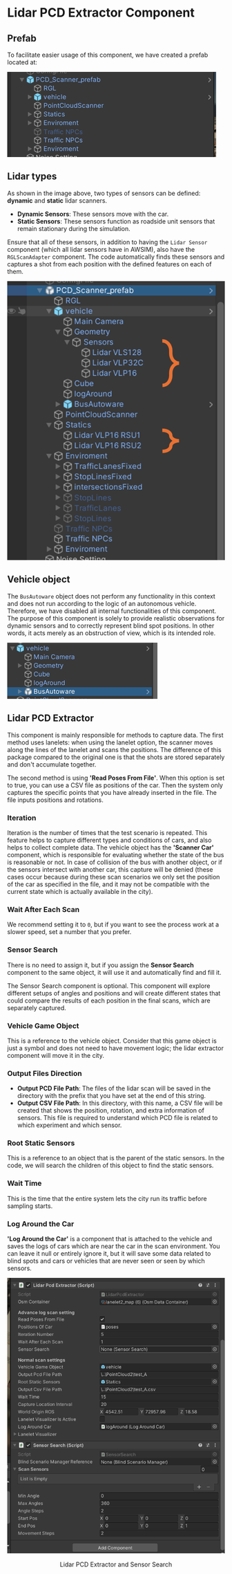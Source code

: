 # Lidar PCD Extractor Component

## Prefab

To facilitate easier usage of this component, we have created a prefab located at:


![PCD_Scanner_prefab](image-2.png)

## Lidar types

As shown in the image above, two types of sensors can be defined: **dynamic** and **static** lidar scanners.

- **Dynamic Sensors**: These sensors move with the car.
- **Static Sensors**: These sensors function as roadside unit sensors that remain stationary during the simulation.

Ensure that all of these sensors, in addition to having the `Lidar Sensor` component (which all lidar sensors have in AWSIM), also have the `RGLScanAdapter` component. The code automatically finds these sensors and captures a shot from each position with the defined features on each of them.

![Sensors Diagram](image.png)

## Vehicle object
The `BusAutoware` object does not perform any functionality in this context and does not run according to the logic of an autonomous vehicle. Therefore, we have disabled all internal functionalities of this component. The purpose of this component is solely to provide realistic observations for dynamic sensors and to correctly represent blind spot positions. In other words, it acts merely as an obstruction of view, which is its intended role.

![BusAutoware Object](image-1.png)

## Lidar PCD Extractor

This component is mainly responsible for methods to capture data. The first method uses lanelets: when using the lanelet option, the scanner moves along the lines of the lanelet and scans the positions. The difference of this package compared to the original one is that the shots are stored separately and don't accumulate together.

The second method is using **'Read Poses From File'**. When this option is set to true, you can use a CSV file as positions of the car. Then the system only captures the specific points that you have already inserted in the file. The file inputs positions and rotations.

### Iteration

Iteration is the number of times that the test scenario is repeated. This feature helps to capture different types and conditions of cars, and also helps to collect complete data. The vehicle object has the **'Scanner Car'** component, which is responsible for evaluating whether the state of the bus is reasonable or not. In case of collision of the bus with another object, or if the sensors intersect with another car, this capture will be denied (these cases occur because during these scan scenarios we only set the position of the car as specified in the file, and it may not be compatible with the current state which is actually available in the city).

### Wait After Each Scan

We recommend setting it to `0`, but if you want to see the process work at a slower speed, set a number that you prefer.

### Sensor Search

There is no need to assign it, but if you assign the **Sensor Search** component to the same object, it will use it and automatically find and fill it.

The Sensor Search component is optional. This component will explore different setups of angles and positions and will create different states that could compare the results of each position in the final scans, which are separately captured.

### Vehicle Game Object

This is a reference to the vehicle object. Consider that this game object is just a symbol and does not need to have movement logic; the lidar extractor component will move it in the city.

### Output Files Direction

- **Output PCD File Path**: The files of the lidar scan will be saved in the directory with the prefix that you have set at the end of this string.
- **Output CSV File Path**: In this directory, with this name, a CSV file will be created that shows the position, rotation, and extra information of sensors. This file is required to understand which PCD file is related to which experiment and which sensor.

### Root Static Sensors

This is a reference to an object that is the parent of the static sensors. In the code, we will search the children of this object to find the static sensors.

### Wait Time

This is the time that the entire system lets the city run its traffic before sampling starts.

### Log Around the Car

**'Log Around the Car'** is a component that is attached to the vehicle and saves the logs of cars which are near the car in the scan environment. You can leave it null or entirely ignore it, but it will save some data related to blind spots and cars or vehicles that are never seen or seen by which sensors.

<div style="text-align: center;">
  <img src="image-3.png" alt="alt text" width="700">
  <p> Lidar PCD Extractor and Sensor Search</p>
</div>

<!-- 

################################################################

## Lidar Pcd Extractor:

This component is mainly responsible for capturing methods to capture data, first method is using lanelet when using the lanelet option the scanner mover on lines of lanelet and scann the position the different of these package compare to the original one is that the shots will store sperately and don't accumulate together.
second way is using 'Read Poses From File' when it is true you can use a csv file as Positions of car then the system only capture the specific point that you already insert it in the file. the file input position and rotation. 

### Iteration:
iteration is the number of times that the test scenario is repeating this feature help to capture different type and condition of cars. also this feature help to capture compelet data. the vehicil object have the 'Scanner Car' component this component is responsible to evaluate that the state of bus is reasonable or not. in case of collision of bus with other object or entrance of sensors in other car this capture will deiny (these cases occured because during these scan scenarios we only set position of car in specific which mentioned in the file and it may is not compatiable with current state which is really available in the city)

### Wait after each scan:
we recomend to set it 0 but if you want to see the process of work in slower speed set a number which you like 

### Sensor search
No need to assign but if you assign Sensor search Component to the same object, it will use it and automatically find it and fill it.

The sensor search component is an optional component, this component will explore different setup of angle and position and will create different state that could compare the result of each position in final scanns which is seperately capture


### Vechicle game object:
Is a reference to the vehicle object. consider that this game object is just a symbole and no need to have movment logic on the other hand the pcd scanner component will move it in the city

### Output files direction:
'Output Pcd File Path' the files of lidar scan will save in the directory with the prefix that you have set in the end of this string
'Output Csv File Path' in this directory with this name a csv file will creat that shows the position and rotation and extra information of sensors. this file require to undrestand which pcd file is related to which experiment and which sensor.'

### Root Static Sensors:
This is a reference to a object that is the father of static sensor. In the code we will search child of this object to find the static sensors

### Wait time:
This is the time that entire system let the city run its traffic before sampling starts.

### Log Around The Car:
'Log Around the Car' is component which is attached to the vehicl and save the logs of carrs which is near the car in scan environement you fill it null or entirly ignore it but it will save some data related to blind spots and car or vehicles that never seen or seen by which sensors 
 -->
